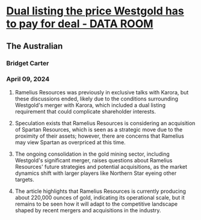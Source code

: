 # [Dual listing the price Westgold has to pay for deal - DATA ROOM](https://advance.lexis.com/api/document?collection=news&id=urn:contentItem:6BRW-X951-F0JP-W0RY-00000-00&context=1519360)
## The Australian
### Bridget Carter
### April 09, 2024

1. Ramelius Resources was previously in exclusive talks with Karora, but these discussions ended, likely due to the conditions surrounding Westgold's merger with Karora, which included a dual listing requirement that could complicate shareholder interests.

2. Speculation exists that Ramelius Resources is considering an acquisition of Spartan Resources, which is seen as a strategic move due to the proximity of their assets; however, there are concerns that Ramelius may view Spartan as overpriced at this time.

3. The ongoing consolidation in the gold mining sector, including Westgold's significant merger, raises questions about Ramelius Resources' future strategies and potential acquisitions, as the market dynamics shift with larger players like Northern Star eyeing other targets.

4. The article highlights that Ramelius Resources is currently producing about 220,000 ounces of gold, indicating its operational scale, but it remains to be seen how it will adapt to the competitive landscape shaped by recent mergers and acquisitions in the industry.